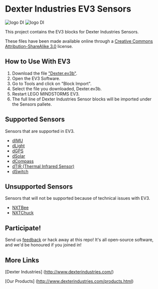 Dexter Industries EV3 Sensors
=====
![logo DI](https://github.com/DexterInd/EV3_Dexter_Industries_Sensors/raw/master/Dev%20Tools/DILogo-125.jpg "Dexter Industries Logo")
![logo DI](https://github.com/DexterInd/EV3_Dexter_Industries_Sensors/raw/master/Dev%20Tools/ev3_logo.png "Dexter Industries Logo")

This project contains the EV3 blocks for Dexter Industries Sensors.

These files have been made available online through a [Creative Commons Attribution-ShareAlike 3.0](http://creativecommons.org/licenses/by-sa/3.0/) license.

## How to Use With EV3

1.  Download the file ["Dexter.ev3b"](https://github.com/DexterInd/EV3_Dexter_Industries_Sensors/raw/master/Dexter.ev3b).
2.  Open the EV3 Software.
3.  Go to Tools and click on "Block Import".
4.  Select the file you downloaded, Dexter.ev3b.
5.  Restart LEGO MINDSTORMS EV3.
6.  The full line of Dexter Industries Sensor blocks will be imported under the Sensors pallete.

## Supported Sensors
Sensors that are supported in EV3.
* [dIMU](http://www.dexterindustries.com/dIMU.html)
* [dLight](http://www.dexterindustries.com/dLight.html)
* [dGPS](http://www.dexterindustries.com/dGPS.html)
* [dSolar](http://www.dexterindustries.com/Products-dSolar.html)
* [dCompass](http://www.dexterindustries.com/dCompass.html)
* [dTIR (Thermal Infrared Sensor)](http://www.dexterindustries.com/TIR_Sensor.html)
* [dSwitch](http://www.dexterindustries.com/Products-dSwitch.html)

## Unsupported Sensors
Sensors that will not be supported because of technical issues with EV3.
* [NXTBee](http://www.dexterindustries.com/NXTBee.html)
* [NXTChuck](http://www.dexterindustries.com/NXTChuck.html)

## Participate!
Send us [feedback](http://www.dexterindustries.com/contact.html) or hack away at this repo!  It's all open-source software, and we'd be honoured if you joined in!

## More Links

[Dexter Industries] (http://www.dexterindustries.com/)

[Our Products] (http://www.dexterindustries.com/products.html)
